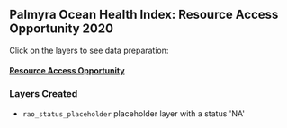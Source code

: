 ## Palmyra Ocean Health Index: Resource Access Opportunity 2020  

Click on the layers to see data preparation:  

#### [Resource Access Opportunity](https://raw.githack.com/OHI-4site/pal-prep/gh-pages/prep/rao/v2020/rao_data_prep.html)   

### Layers Created

- `rao_status_placeholder` placeholder layer with a status 'NA'   